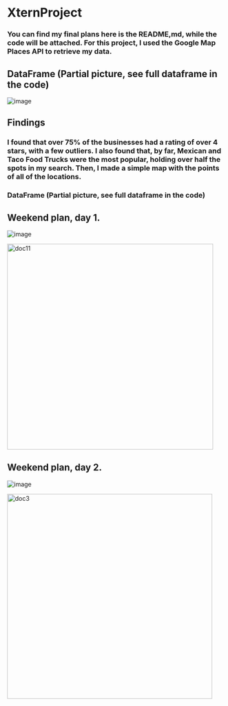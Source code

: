 # XternProject

### You can find my final plans here is the README,md, while the code will be attached. For this project, I used the Google Map Places API to retrieve my data.

## DataFrame (Partial picture, see full dataframe in the code)

![image](https://github.com/thomaschilson/XternProject/assets/112500801/cb84d53a-f476-4e99-a085-0705b218a16a)

## Findings

### I found that over 75% of the businesses had a rating of over 4 stars, with a few outliers. I also found that, by far, Mexican and Taco Food Trucks were the most popular, holding over half the spots in my search. Then, I made a simple map with the points of all of the locations.

### DataFrame (Partial picture, see full dataframe in the code)
## Weekend plan, day 1.
![image](https://github.com/thomaschilson/XternProject/assets/112500801/54e1b529-8b10-4885-ae86-eb7e87035033)

<img width="478" alt="doc11" src="https://github.com/thomaschilson/XternProject/assets/112500801/20274f5d-9e93-40fe-9d51-69ec514a9e37">

## Weekend plan, day 2.
 
![image](https://github.com/thomaschilson/XternProject/assets/112500801/7a8db68e-8ff8-43fe-9d62-4b3b7f52b3e3)

<img width="476" alt="doc3" src="https://github.com/thomaschilson/XternProject/assets/112500801/a19dbd7e-3818-4780-8f54-bd1a97166d9d">
